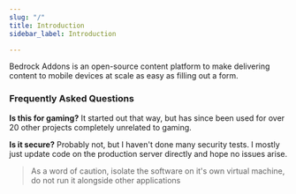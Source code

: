 ```yaml
---
slug: "/"
title: Introduction
sidebar_label: Introduction

---
```

Bedrock Addons is an open-source content platform to make delivering content to mobile devices at scale as easy as filling out a form.

### Frequently Asked Questions

**Is this for gaming?** It started out that way, but has since been used for over 20 other projects completely unrelated to gaming.

**Is it secure?** Probably not, but I haven't done many security tests. I mostly just update code on the production server directly and hope no issues arise.

> As a word of caution, isolate the software on it's own virtual machine, do not run it alongside other applications